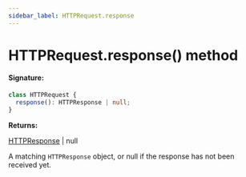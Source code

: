 ```yaml
---
sidebar_label: HTTPRequest.response
---
```


# HTTPRequest.response() method

#### Signature:

```typescript
class HTTPRequest {
  response(): HTTPResponse | null;
}
```

**Returns:**

[HTTPResponse](./puppeteer.httpresponse.md) \| null

A matching `HTTPResponse` object, or null if the response has not been received yet.
